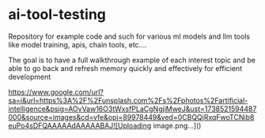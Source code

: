 # ai-tool-testing
Repository for example code and such for various ml models and llm tools like model training, apis, chain tools, etc....

The goal is to have a full walkthrough example of each interest topic and be able to go back and refresh memory quickly and effectively for efficient development

https://www.google.com/url?sa=i&url=https%3A%2F%2Funsplash.com%2Fs%2Fphotos%2Fartificial-intelligence&psig=AOvVaw16O3tWxsfPLaCgNgjiMweJ&ust=1738521594487000&source=images&cd=vfe&opi=89978449&ved=0CBQQjRxqFwoTCNib8euPo4sDFQAAAAAdAAAAABAJ![Uploading image.png…]()
